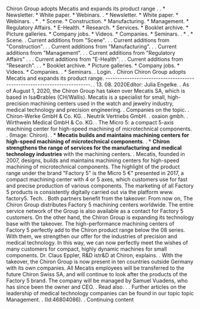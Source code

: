  Chiron Group adopts Mecatis and expands its product range . . * Newsletter. * White paper. * Webinars. . * Newsletter. * White paper. * Webinars. . * . * Scene. * Construction. * Manufacturing. * Management. * Regulatory Affairs. * E-Health. * Research. * Services. * Booklet archive. * Picture galleries. * Company jobs. * Videos. * Companies. * Seminars. . * . * Scene. . Current additions from "Scene". . . Current additions from "Construction". . . Current additions from "Manufacturing". . . Current additions from "Management". . . Current additions from "Regulatory Affairs" . . . Current additions from "E-Health". . . Current additions from "Research". . . * Booklet archive. * Picture galleries. * Company jobs. * Videos. * Companies. . * Seminars. . Login. . Chiron Chiron Group adopts Mecatis and expands its product range. ------------------------------------------------------------------------. . 13. 08. 2020Editor: Julia Engelke. . As of August 1, 2020, the Chiron Group has taken over Mecatis SA, which is based in Isa©rables (CH/Wallis). Mecatis is a specialist for small, high-precision machining centers used in the watch and jewelry industry, medical technology and precision engineering. . Companies on the topic. . Chiron-Werke GmbH & Co. KG. . Neutrik Vertriebs GmbH. . oxaion gmbh. . Wirthwein Medical GmbH & Co. KG. . The Micro 5: a compact 5-axis machining center for high-speed machining of microtechnical components. . (Image: Chiron). . * **Mecatis builds and maintains machining centers for high-speed machining of microtechnical components**. . * **Chiron strengthens the range of services for the manufacturing and medical technology industries** with the machining centers. . Mecatis, founded in 2007, designs, builds and maintains machining centers for high-speed machining of microtechnical components. The highlight of the product range under the brand "Factory 5" is the Micro 5 €" presented in 2017, a compact machining center with 4 or 5 axes, which customers use for fast and precise production of various components. The marketing of all Factory 5 products is consistently digitally carried out via the platform www. factory5. Tech. . Both partners benefit from the takeover: From now on, The Chiron Group distributes Factory 5 machining centers worldwide. The entire service network of the Group is also available as a contact for Factory 5 customers. On the other hand, the Chiron Group is expanding its technology base with the takeover. The high-performance machining centers of Factory 5 perfectly add to the Chiron product range below the 08 series. With them, we strengthen our offer for the industries of precision and medical technology. In this way, we can now perfectly meet the wishes of many customers for compact, highly dynamic machines for small components. Dr. Claus Eppler, R&D istr&D at Chiron, explains. . With the takeover, the Chiron Group is now present in ten countries outside Germany with its own companies. All Mecatis employees will be transferred to the future Chiron Swiss SA, and will continue to look after the products of the Factory 5 brand. The company will be managed by Samuel Vuadens, who has since been the owner and CEO. . Read also. . . Further articles on the leadership of medical technology companies can be found in our topic topic Management. . (Id:46804086). . Continuing content